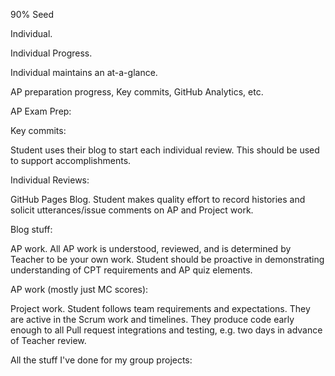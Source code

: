 90% Seed

Individual.

Individual Progress.  

Individual maintains an at-a-glance.  

AP preparation progress, Key commits, GitHub Analytics, etc.  

AP Exam Prep: 

Key commits:

Student uses their blog to start each individual review.  This should be used to support accomplishments.

Individual Reviews: 

GitHub Pages Blog.  Student makes quality effort to record histories and solicit utterances/issue comments on AP and Project work.

Blog stuff: 

AP work.  All AP work is understood, reviewed, and is determined by Teacher to be your own work.  Student should be proactive in demonstrating understanding of CPT requirements and AP quiz elements.

AP work (mostly just MC scores):

Project work.  Student follows team requirements and expectations.  They are active in the Scrum work and timelines.  They produce code early enough to all Pull request integrations and testing, e.g. two days in advance of Teacher review.

All the stuff I've done for my group projects: 